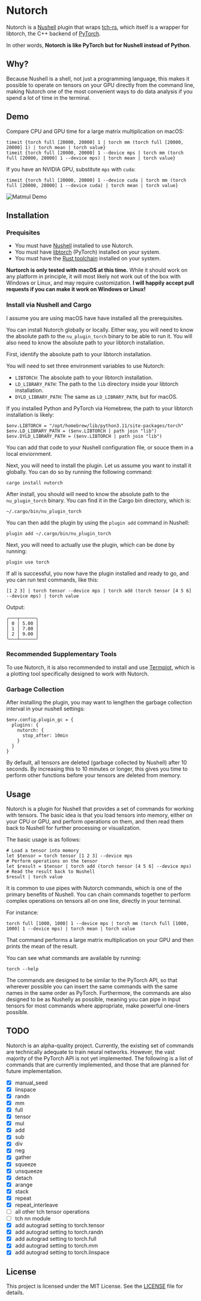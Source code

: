 # Nutorch

Nutorch is a [Nushell](https://github.com/nushell/nushell) plugin that wraps
[tch-rs](https://github.com/LaurentMazare/tch-rs), which itself is a wrapper for
libtorch, the C++ backend of [PyTorch](https://pytorch.org/).

In other words, **Notorch is like PyTorch but for Nushell instead of Python**.

## Why?

Because Nushell is a shell, not just a programming language, this makes it
possible to operate on tensors on your GPU directly from the command line,
making Nutorch one of the most convenient ways to do data analysis if you spend
a lot of time in the terminal.

## Demo

Compare CPU and GPU time for a large matrix multiplication on macOS:

```nu
timeit {torch full [20000, 20000] 1 | torch mm (torch full [20000, 20000] 1) | torch mean | torch value}
timeit {torch full [20000, 20000] 1 --device mps | torch mm (torch full [20000, 20000] 1 --device mps) | torch mean | torch value}
```

If you have an NVIDIA GPU, substitute `mps` with `cuda`:

```nu
timeit {torch full [20000, 20000] 1 --device cuda | torch mm (torch full [20000, 20000] 1 --device cuda) | torch mean | torch value}
```

![Matmul Demo](./raw-images/screenshot-matmul.png)

## Installation

### Prequisites

- You must have [Nushell](https://www.nushell.sh/) installed to use Nutorch.
- You must have [libtorch](https://pytorch.org/get-started/locally/) (PyTorch)
  installed on your system.
- You must have the [Rust toolchain](https://www.rust-lang.org/tools/install)
  installed on your system.

**Nurtorch is only tested with macOS at this time.** While it should work on any
platform in principle, it will most likely not work out of the box with Windows
or Linux, and may require customization. **I will happily accept pull requests
if you can make it work on Windows or Linux!**

### Install via Nushell and Cargo

I assume you are using macOS have have installed all the prerequisites.

You can install Nutorch globally or locally. Either way, you will need to know
the absolute path to the `nu_plugin_torch` binary to be able to run it. You will
also need to know the absolute path to your libtorch installation.

First, identify the absolute path to your libtorch installation.

You will need to set three environment variables to use Nutorch:

- `LIBTORCH`: The absolute path to your libtorch installation.
- `LD_LIBRARY_PATH`: The path to the `lib` directory inside your libtorch
  installation.
- `DYLD_LIBRARY_PATH`: The same as `LD_LIBRARY_PATH`, but for macOS.

If you installed Python and PyTorch via Homebrew, the path to your libtorch
installation is likely:

```nu
$env.LIBTORCH = "/opt/homebrew/lib/python3.11/site-packages/torch"
$env.LD_LIBRARY_PATH = ($env.LIBTORCH | path join "lib")
$env.DYLD_LIBRARY_PATH = ($env.LIBTORCH | path join "lib")
```

You can add that code to your Nushell configuration file, or souce them in a
local enviornment.

Next, you will need to install the plugin. Let us assume you want to install it
globally. You can do so by running the following command:

```nu
cargo install nutorch
```

After install, you should will need to know the absolute path to the
`nu_plugin_torch` binary. You can find it in the Cargo bin directory, which is:

```
~/.cargo/bin/nu_plugin_torch
```

You can then add the plugin by using the `plugin add` command in Nushell:

```nu
plugin add ~/.cargo/bin/nu_plugin_torch
```

Next, you will need to actually use the plugin, which can be done by running:

```nu
plugin use torch
```

If all is successful, you now have the plugin installed and ready to go, and you
can run test commands, like this:

```nu
[1 2 3] | torch tensor --device mps | torch add (torch tensor [4 5 6] --device mps) | torch value
```

Output:

```
╭───┬──────╮
│ 0 │ 5.00 │
│ 1 │ 7.00 │
│ 2 │ 9.00 │
╰───┴──────╯
```

### Recommended Supplementary Tools

To use Nutorch, it is also recommended to install and use
[Termplot](https://github.com/termplot/termplot), which is a plotting tool
specifically designed to work with Nutorch.

### Garbage Collection

After installing the plugin, you may want to lengthen the garbage collection
interval in your nushell settings:

```nu
$env.config.plugin_gc = {
  plugins: {
    nutorch: {
      stop_after: 10min
    }
  }
}
```

By default, all tensors are deleted (garbage collected by Nushell) after 10
seconds. By increasing this to 10 minutes or longer, this gives you time to
perform other functions before your tensors are deleted from memory.

## Usage

Nutorch is a plugin for Nushell that provides a set of commands for working with
tensors. The basic idea is that you load tensors into memory, either on your CPU
or GPU, and perform operations on them, and then read them back to Nushell for
further processing or visualization.

The basic usage is as follows:

```nu
# Load a tensor into memory
let $tensor = torch tensor [1 2 3] --device mps
# Perform operations on the tensor
let $result = $tensor | torch add (torch tensor [4 5 6] --device mps)
# Read the result back to Nushell
$result | torch value
```

It is common to use pipes with Nutorch commands, which is one of the primary
benefits of Nushell. You can chain commands together to perform complex
operations on tensors all on one line, directly in your terminal.

For instance:

```nu
torch full [1000, 1000] 1 --device mps | torch mm (torch full [1000, 1000] 1 --device mps) | torch mean | torch value
```

That command performs a large matrix multiplication on your GPU and then prints
the mean of the result.

You can see what commands are available by running:

```nu
torch --help
```

The commands are designed to be similar to the PyTorch API, so that wherever
possible you can insert the same commands with the same names in the same order
as PyTorch. Furthermore, the commands are also designed to be as Nushelly as
possible, meaning you can pipe in input tensors for most commands where
appropriate, make powerful one-liners possible.

## TODO

Nutorch is an alpha-quality project. Currently, the existing set of commands
are technically adequate to train neural networks. However, the vast majority
of the PyTorch API is not yet implemented. The following is a list of commands
that are currently implemented, and those that are planned for future
implementation.

- [x] manual_seed
- [x] linspace
- [x] randn
- [x] mm
- [x] full
- [x] tensor
- [x] mul
- [x] add
- [x] sub
- [x] div
- [x] neg
- [x] gather
- [x] squeeze
- [x] unsqueeze
- [x] detach
- [x] arange
- [x] stack
- [x] repeat
- [x] repeat_interleave
- [ ] all other tch tensor operations
- [ ] tch nn module
- [x] add autograd setting to torch.tensor
- [x] add autograd setting to torch.randn
- [x] add autograd setting to torch.full
- [x] add autograd setting to torch.mm
- [x] add autograd setting to torch.linspace

## License

This project is licensed under the MIT License. See the [LICENSE](LICENSE) file
for details.
